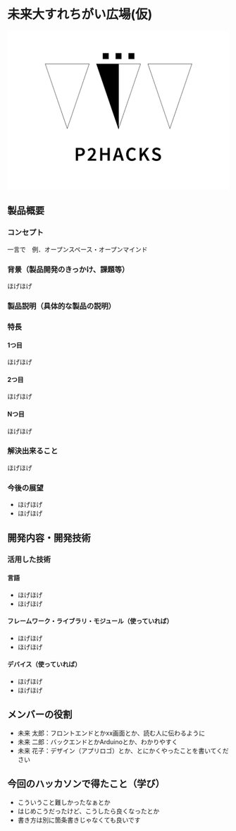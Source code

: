 # 未来大すれちがい広場(仮)
![ロゴ](P2HACKS.png)

## 製品概要
### コンセプト
一言で　例．オープンスペース・オープンマインド

### 背景（製品開発のきっかけ、課題等）
ほげほげ

### 製品説明（具体的な製品の説明）

### 特長

#### 1つ目 
ほげほげ

#### 2つ目
ほげほげ

#### Nつ目  
ほげほげ

### 解決出来ること
ほげほげ

### 今後の展望
- ほげほげ
- ほげほげ


## 開発内容・開発技術
### 活用した技術
#### 言語
- ほげほげ
- ほげほげ

#### フレームワーク・ライブラリ・モジュール（使っていれば）
- ほげほげ
- ほげほげ

#### デバイス（使っていれば）
- ほげほげ
- ほげほげ

## メンバーの役割
- 未来 太郎：フロントエンドとかxx画面とか、読む人に伝わるように
- 未来 二郎：バックエンドとかArduinoとか、わかりやすく
- 未来 花子：デザイン（アプリロゴ）とか、とにかくやったことを書いてください

## 今回のハッカソンで得たこと（学び）
- こういうこと難しかったなぁとか
- はじめこうだったけど、こうしたら良くなったとか
- 書き方は別に箇条書きじゃなくても良いです
